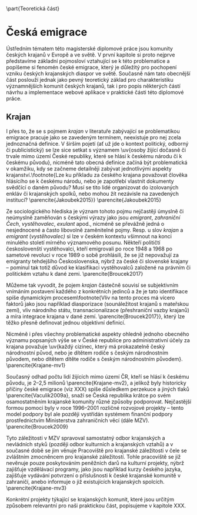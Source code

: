 \part{Teoretická část}

# Česká emigrace

Ústředním tématem této magisterské diplomové práce jsou komunity českých krajanů v Evropě a ve světě. V první kapitole si proto nejprve představíme základní pojmosloví vztahující se k této problematice a popíšeme si fenomén české emigrace, který je důležitý pro pochopení vzniku českých krajanských diaspor ve světě. Současně nám tato obecnější část poslouží jednak jako pevný teoretický základ pro charakteristiku významnějších komunit českých krajanů, tak i pro popis některých částí návrhu a implementace webové aplikace v praktické části této diplomové práce.

## Krajan

I přes to, že se s pojmem *krajan* v literatuře zabývající se problematikou emigrace pracuje jako se zavedeným termínem, neexistuje pro nej zcela jednoznačná definice. V širším pojetí (ať už jde o kontext politický, odborný či publicistický)  se lze sice setkat s významem \uv{osoby žijící dočasně či trvale mimo území České republiky, které se hlásí k českému národu či k českému původu}, nicméně tato obecná definice začíná být problematická v okamžiku, kdy se začneme detailněji zabývat jednotlivými aspekty krajanství.\footnote{Lze ku příkladu za českého krajana považovat člověka hlásícího se k českému národu, nebo je zapotřebí vlastnit dokumenty svědčící o daném původu? Musí se tito lidé organizovat do izolovaných enkláv či krajanských spolků, nebo mohou žít nezávisle na zavedených institucí? \parencite{Jakoubek2015}} \parencite{Jakoubek2015}

Ze sociologického hlediska je význam tohoto pojmu nejčastěji úmyslně či neúmyslně zaměňován s českými výrazy jako jsou *emigrant*, *zahraniční Čech*, *vystěhovalec*, *exulant* apod., nicméně se převážně jedná o nesjednocené a často libovolně zaměnitelné pojmy. Resp. u slov *krajan* a *emigrant* (*vystěhovalec)* si lze v českém kontextu všimnout na konci minulého století mírného významového posunu. Někteří političtí českoslovenští vystěhovalci, kteří emigrovali po roce 1948 a 1968 po sametové revoluci v roce 1989 o sobě prohlásili, že se již nepovažují za emigranty tehdejšího Československa, nýbrž za české či slovenské krajany – pominul tak totiž důvod ke klasifikaci vystěhovalců založené na právním či politickém vztahu k dané zemi. \parencite{Broucek2017}

Můžeme tak vyvodit, že pojem *krajan* částečně souvisí se subjektivním vnímáním postavení každého z konkrétních jedinců a že je tato identifikace spíše dynamickým procesem\footnote{Vliv na tento proces má vícero faktorů jako jsou například diasporizace (sounáležitost krajanů s mateřskou zemí), vliv národního státu, transnacionalizace (přeshraniční vazby krajanů) a míra integrace krajana v dané zemí. \parencite{Broucek2017}}, který lze těžko přesně definovat jednou objektivní definicí.

Nicméně i přes všechny problematické aspekty ohledně jednoho obecného významu popsaných výše se v České republice pro administrativní účely za krajana považuje \uv{každý cizinec, který má prokazatelně český národnostní původ, nebo je dítětem rodiče s českým národnostním původem, nebo dítětem dítěte rodiče s českým národnostním původem}. \parencite{Krajane-mv1}

Současný odhad počtu lidí žijících mimo území ČR, kteří se hlásí k českému původu, je 2–2,5 milionů \parencite{Krajane-mv2}, a jelikož byly historicky příčiny české emigrace (viz XXX) spíše důsledkem perzekuce a jiných tlaků \parencite{Vaculik2009a}, snaží se Česká republika krátce po svém osamostatněním krajanské komunity různé způsoby podporovat. Nejčastější formou pomoci byly v roce 1996–2001 rozličné rozvojové projekty – tento model podpory byl ale později vystřídán systémem finanční podpory prostřednictvím Ministerstva zahraničních věcí (dále MZV). \parencite{Broucek2009}

Tyto záležitosti v MZV spravoval samostatný odbor krajanských a nevládních styků (později odbor kulturních a krajanských vztahů) a v současné době se jim věnuje Pracoviště pro krajanské záležitosti v čele se zvláštním zmocněncem pro krajanské záležitostí. Tohle pracoviště se již nevěnuje pouze poskytováním peněžních darů na kulturní projekty, nýbrž zajišťuje vzdělávací programy, jako jsou například kurzy českého jazyka, zajišťuje vydávání potvrzení o příslušnosti k české krajanské komunitě v zahraničí, anebo informuje o již existujících krajanských spolcích. \parencite{Krajane-mv3}

Konkrétní projekty týkající se krajanských komunit, které jsou určitým způsobem relevantní pro naši praktickou část, popisujeme v kapitole XXX.